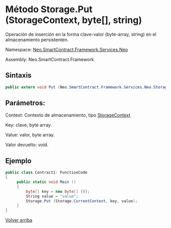 # Método Storage.Put (StorageContext, byte[], string)

Operación de inserción en la forma clave-valor (byte-array, string) en el almacenamiento persistenten.

Namespace: [Neo.SmartContract.Framework.Services.Neo](../../Neo.md)

Assembly: Neo.SmartContract.Framework

## Sintaxis

```c#
public extern void Put (Neo.SmartContract.Framework.Services.Neo.StorageContext context, byte[] key, byte[] value)
```

## Parámetros:

Context: Contexto de almacenamiento, tipo [StorageContext](../StorageContex.md)

Key: clave, byte array.

Value: valor, byte array.

Valor devuelto: void.

## Ejemplo

```c#
public class Contract1: FunctionCode
{
     public static void Main ()
     {
         byte[] key = new byte[] {0};
         String value = "value";
         Storage.Put (Storage.CurrentContext, key, value);
     }
}

```

[Volver arriba](../Storage.md)
